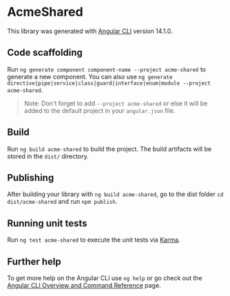 # AcmeShared

This library was generated with [Angular CLI](https://github.com/angular/angular-cli) version 14.1.0.

## Code scaffolding

Run `ng generate component component-name --project acme-shared` to generate a new component. You can also use `ng generate directive|pipe|service|class|guard|interface|enum|module --project acme-shared`.
> Note: Don't forget to add `--project acme-shared` or else it will be added to the default project in your `angular.json` file. 

## Build

Run `ng build acme-shared` to build the project. The build artifacts will be stored in the `dist/` directory.

## Publishing

After building your library with `ng build acme-shared`, go to the dist folder `cd dist/acme-shared` and run `npm publish`.

## Running unit tests

Run `ng test acme-shared` to execute the unit tests via [Karma](https://karma-runner.github.io).

## Further help

To get more help on the Angular CLI use `ng help` or go check out the [Angular CLI Overview and Command Reference](https://angular.io/cli) page.
